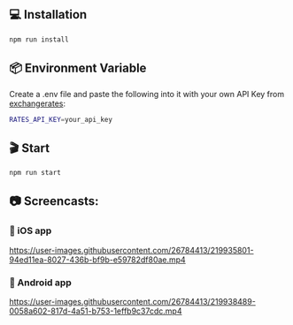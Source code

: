 ## 💻 Installation

```bash
npm run install 
```

## 📦 Environment Variable 

Create a .env file and paste the following into it with your own API Key from [exchangerates](https://exchangeratesapi.io/): 
```bash
RATES_API_KEY=your_api_key
```

## 🎬 Start 

```bash
npm run start
```


## :camera: Screencasts:
### :iphone: iOS app
https://user-images.githubusercontent.com/26784413/219935801-94ed11ea-8027-436b-bf9b-e59782df80ae.mp4

### :iphone: Android app
https://user-images.githubusercontent.com/26784413/219938489-0058a602-817d-4a51-b753-1effb9c37cdc.mp4


